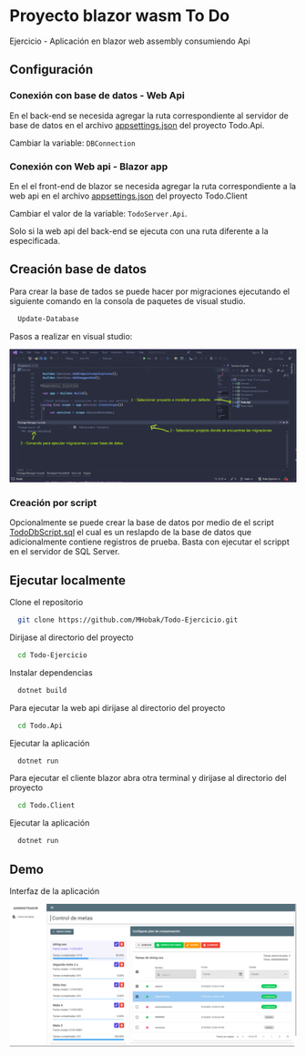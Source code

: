
# Proyecto blazor wasm To Do

Ejercicio - Aplicación en blazor web assembly consumiendo Api

## Configuración

### Conexión con base de datos - Web Api

En el back-end se necesida agregar la ruta correspondiente al servidor de base de datos en el archivo [appsettings.json](https://github.com/MHobak/Todo-Ejercicio/blob/main/Todo.Api/appsettings.json) del proyecto Todo.Api.

Cambiar la variable: `DBConnection`

### Conexión con Web api - Blazor app

En el el front-end de blazor se necesida agregar la ruta correspondiente a la web api en el archivo [appsettings.json](https://github.com/MHobak/Todo-Ejercicio/blob/main/Todo.Client/wwwroot/appsettings.json) del proyecto Todo.Client

Cambiar el valor de la variable: `TodoServer.Api`.

Solo si la web api del back-end se ejecuta con una ruta diferente a la especificada.

## Creación base de datos
Para crear la base de tados se puede hacer por migraciones ejecutando el siguiente comando en la consola de paquetes de visual studio.
```bash
  Update-Database
```

Pasos a realizar en visual studio:

![alt text](https://github.com/MHobak/Todo-Ejercicio/blob/main/demo/ScreenShot_20230321113336.png?raw=true)

### Creación por script
Opcionalmente se puede crear la base de datos por medio de el script [TodoDbScript.sql](https://github.com/MHobak/Todo-Ejercicio/blob/main/demo/TodoDbScript.sql) el cual es un reslapdo de la base de datos que adicionalmente contiene registros de prueba. Basta con ejecutar el scrippt en el servidor de  SQL Server.
## Ejecutar localmente

Clone el repositorio

```bash
  git clone https://github.com/MHobak/Todo-Ejercicio.git
```

Dirijase al directorio del proyecto

```bash
  cd Todo-Ejercicio
```

Instalar dependencias

```bash
  dotnet build
```

Para ejecutar la web api dirijase al directorio del proyecto

```bash
  cd Todo.Api
```
Ejecutar la aplicación
```bash
  dotnet run
```

Para ejecutar el cliente blazor abra otra terminal y dirijase al directorio del proyecto

```bash
  cd Todo.Client
```
Ejecutar la aplicación
```bash
  dotnet run
```
## Demo
Interfaz de la aplicación

![alt text](https://github.com/MHobak/Todo-Ejercicio/blob/main/demo/ScreenShot_20230320213015.png?raw=true)